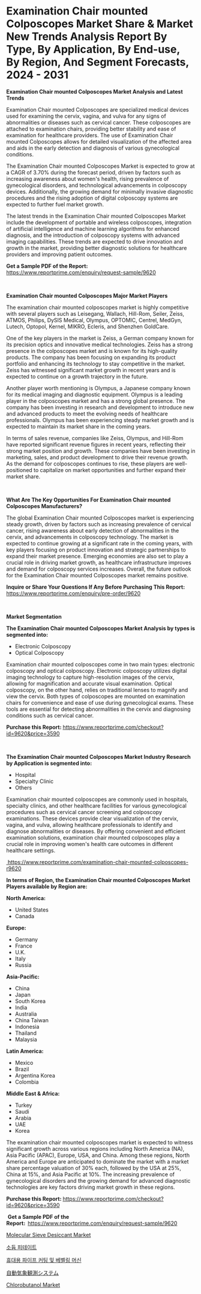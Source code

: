 <p><h1>Examination Chair mounted Colposcopes Market Share & Market New Trends Analysis Report By Type, By Application, By End-use, By Region, And Segment Forecasts, 2024 - 2031</h1></p><p><strong>Examination Chair mounted Colposcopes Market Analysis and Latest Trends</strong></p>
<p><p>Examination Chair mounted Colposcopes are specialized medical devices used for examining the cervix, vagina, and vulva for any signs of abnormalities or diseases such as cervical cancer. These colposcopes are attached to examination chairs, providing better stability and ease of examination for healthcare providers. The use of Examination Chair mounted Colposcopes allows for detailed visualization of the affected area and aids in the early detection and diagnosis of various gynecological conditions.</p><p>The Examination Chair mounted Colposcopes Market is expected to grow at a CAGR of 3.70% during the forecast period, driven by factors such as increasing awareness about women's health, rising prevalence of gynecological disorders, and technological advancements in colposcopy devices. Additionally, the growing demand for minimally invasive diagnostic procedures and the rising adoption of digital colposcopy systems are expected to further fuel market growth.</p><p>The latest trends in the Examination Chair mounted Colposcopes Market include the development of portable and wireless colposcopes, integration of artificial intelligence and machine learning algorithms for enhanced diagnosis, and the introduction of colposcopy systems with advanced imaging capabilities. These trends are expected to drive innovation and growth in the market, providing better diagnostic solutions for healthcare providers and improving patient outcomes.</p></p>
<p><strong>Get a Sample PDF of the Report:&nbsp;</strong> <a href="https://www.reportprime.com/enquiry/request-sample/9620">https://www.reportprime.com/enquiry/request-sample/9620</a></p>
<p>&nbsp;</p>
<p><strong>Examination Chair mounted Colposcopes Major Market Players</strong></p>
<p><p>The examination chair mounted colposcopes market is highly competitive with several players such as Leisegang, Wallach, Hill-Rom, Seiler, Zeiss, ATMOS, Philips, DySIS Medical, Olympus, OPTOMIC, Centrel, MedGyn, Lutech, Optopol, Kernel, MIKRO, Ecleris, and Shenzhen GoldCare. </p><p>One of the key players in the market is Zeiss, a German company known for its precision optics and innovative medical technologies. Zeiss has a strong presence in the colposcopes market and is known for its high-quality products. The company has been focusing on expanding its product portfolio and enhancing its technology to stay competitive in the market. Zeiss has witnessed significant market growth in recent years and is expected to continue on a growth trajectory in the future.</p><p>Another player worth mentioning is Olympus, a Japanese company known for its medical imaging and diagnostic equipment. Olympus is a leading player in the colposcopes market and has a strong global presence. The company has been investing in research and development to introduce new and advanced products to meet the evolving needs of healthcare professionals. Olympus has been experiencing steady market growth and is expected to maintain its market share in the coming years.</p><p>In terms of sales revenue, companies like Zeiss, Olympus, and Hill-Rom have reported significant revenue figures in recent years, reflecting their strong market position and growth. These companies have been investing in marketing, sales, and product development to drive their revenue growth. As the demand for colposcopes continues to rise, these players are well-positioned to capitalize on market opportunities and further expand their market share.</p></p>
<p>&nbsp;</p>
<p><strong>What Are The Key Opportunities For Examination Chair mounted Colposcopes Manufacturers?</strong></p>
<p><p>The global Examination Chair mounted Colposcopes market is experiencing steady growth, driven by factors such as increasing prevalence of cervical cancer, rising awareness about early detection of abnormalities in the cervix, and advancements in colposcopy technology. The market is expected to continue growing at a significant rate in the coming years, with key players focusing on product innovation and strategic partnerships to expand their market presence. Emerging economies are also set to play a crucial role in driving market growth, as healthcare infrastructure improves and demand for colposcopy services increases. Overall, the future outlook for the Examination Chair mounted Colposcopes market remains positive.</p></p>
<p><strong>Inquire or Share Your Questions If Any Before Purchasing This Report:</strong> <a href="https://www.reportprime.com/enquiry/pre-order/9620">https://www.reportprime.com/enquiry/pre-order/9620</a></p>
<p>&nbsp;</p>
<p><strong>Market Segmentation</strong></p>
<p><strong>The Examination Chair mounted Colposcopes Market Analysis by types is segmented into:</strong></p>
<p><ul><li>Electronic Colposcopy</li><li>Optical Colposcopy</li></ul></p>
<p><p>Examination chair mounted colposcopes come in two main types: electronic colposcopy and optical colposcopy. Electronic colposcopy utilizes digital imaging technology to capture high-resolution images of the cervix, allowing for magnification and accurate visual examination. Optical colposcopy, on the other hand, relies on traditional lenses to magnify and view the cervix. Both types of colposcopes are mounted on examination chairs for convenience and ease of use during gynecological exams. These tools are essential for detecting abnormalities in the cervix and diagnosing conditions such as cervical cancer.</p></p>
<p><strong>Purchase this Report:&nbsp;</strong><a href="https://www.reportprime.com/checkout?id=9620&price=3590">https://www.reportprime.com/checkout?id=9620&price=3590</a></p>
<p>&nbsp;</p>
<p><strong>The Examination Chair mounted Colposcopes Market Industry Research by Application is segmented into:</strong></p>
<p><ul><li>Hospital</li><li>Specialty Clinic</li><li>Others</li></ul></p>
<p><p>Examination chair mounted colposcopes are commonly used in hospitals, specialty clinics, and other healthcare facilities for various gynecological procedures such as cervical cancer screening and colposcopy examinations. These devices provide clear visualization of the cervix, vagina, and vulva, allowing healthcare professionals to identify and diagnose abnormalities or diseases. By offering convenient and efficient examination solutions, examination chair mounted colposcopes play a crucial role in improving women's health care outcomes in different healthcare settings.</p></p>
<p><a href="https://www.reportprime.com/examination-chair-mounted-colposcopes-r9620">&nbsp;https://www.reportprime.com/examination-chair-mounted-colposcopes-r9620</a></p>
<p><strong>In terms of Region, the Examination Chair mounted Colposcopes Market Players available by Region are:</strong></p>
<p>
    <p> <strong> North America: </strong>
        <ul>
            <li>United States</li>
            <li>Canada</li>
        </ul>
        </p> 
    <p> <strong> Europe: </strong>
        <ul>
            <li>Germany</li>
            <li>France</li>
            <li>U.K.</li>
            <li>Italy</li>
            <li>Russia</li>
        </ul>
        </p> 
    <p> <strong> Asia-Pacific: </strong>
        <ul>
            <li>China</li>
            <li>Japan</li>
            <li>South Korea</li>
            <li>India</li>
            <li>Australia</li>
            <li>China Taiwan</li>
            <li>Indonesia</li>
            <li>Thailand</li>
            <li>Malaysia</li>
        </ul>
        </p> 
    <p> <strong> Latin America: </strong>
        <ul>
            <li>Mexico</li>
            <li>Brazil</li>
            <li>Argentina Korea</li>
            <li>Colombia</li>
        </ul>
        </p> 
    <p> <strong> Middle East & Africa: </strong>
        <ul>
            <li>Turkey</li>
            <li>Saudi</li>
            <li>Arabia</li>
            <li>UAE</li>
            <li>Korea</li>
        </ul>
    </p>
    </p>
<p><p>The examination chair mounted colposcopes market is expected to witness significant growth across various regions including North America (NA), Asia Pacific (APAC), Europe, USA, and China. Among these regions, North America and Europe are anticipated to dominate the market with a market share percentage valuation of 30% each, followed by the USA at 25%, China at 15%, and Asia Pacific at 10%. The increasing prevalence of gynecological disorders and the growing demand for advanced diagnostic technologies are key factors driving market growth in these regions.</p></p>
<p><strong>Purchase this Report: </strong><a href="https://www.reportprime.com/checkout?id=9620&price=3590">https://www.reportprime.com/checkout?id=9620&price=3590</a></p>
<p>&nbsp;<strong>Get a Sample PDF of the Report:&nbsp;&nbsp;</strong><a href="https://www.reportprime.com/enquiry/request-sample/9620">https://www.reportprime.com/enquiry/request-sample/9620</a></p>
<p><strong></strong></p>
<p><p><a href="https://www.linkedin.com/pulse/molecular-sieve-desiccant-market-size-focuses-dynamics-in-depth-cuhje?trackingId=Vx%2Fzz4mIgHFHVi7aItjKiw%3D%3D">Molecular Sieve Desiccant Market</a></p><p><a href="https://medium.com/@sherlock567567/%EB%82%98%ED%8A%B8%EB%A5%A8-%ED%94%BC%ED%85%8C%EC%9D%B4%ED%8A%B8-%EC%8B%9C%EC%9E%A5-%EC%A1%B0%EC%82%AC-%EB%B3%B4%EA%B3%A0%EC%84%9C-%EA%B7%B8-%EC%97%AD%EC%82%AC-%EB%B0%8F-2024%EB%85%84%EB%B6%80%ED%84%B0-2031%EB%85%84%EA%B9%8C%EC%A7%80%EC%9D%98-%EC%98%88%EC%B8%A1-883ef0a5a858">소듐 피테이트</a></p><p><a href="https://medium.com/@cheddar67856/%ED%9C%B4%EB%8C%80%EC%9A%A9-%ED%8C%8C%EC%9D%B4%ED%94%84-%EC%A0%88%EB%8B%A8-%EB%B0%8F-%EB%B2%A0%EB%B2%A8%EB%A7%81-%EA%B8%B0%EA%B3%84-%EC%8B%9C%EC%9E%A5-%EA%B2%BD%EC%9F%81-%EB%B6%84%EC%84%9D-%EC%8B%9C%EC%9E%A5-%EB%8F%99%ED%96%A5-%EB%B0%8F-2031%EB%85%84%EA%B9%8C%EC%A7%80%EC%9D%98-%EC%98%88%EC%B8%A1-c33b00356edd">휴대용 파이프 커팅 및 베벨링 머신</a></p><p><a href="https://medium.com/@alfredodance/%E8%87%AA%E5%8B%95%E6%B0%97%E8%B1%A1%E8%A6%B3%E6%B8%AC%E3%82%B7%E3%82%B9%E3%83%86%E3%83%A0%E3%81%AE%E5%B8%82%E5%A0%B4%E5%88%86%E6%9E%90%E3%81%A82024%E5%B9%B4%E3%81%8B%E3%82%892031%E5%B9%B4%E3%81%BE%E3%81%A7%E3%81%AE%E3%82%B5%E3%82%A4%E3%82%BA%E4%BA%88%E6%B8%AC-bb4f9c6a3c75">自動気象観測システム</a></p><p><a href="https://www.linkedin.com/pulse/chlorobutanol-market-analysis-examines-its-scope-growth-opportunities-dygje?trackingId=GIS8VHKPJLymn9iH0iRijQ%3D%3D">Chlorobutanol Market</a></p></p>